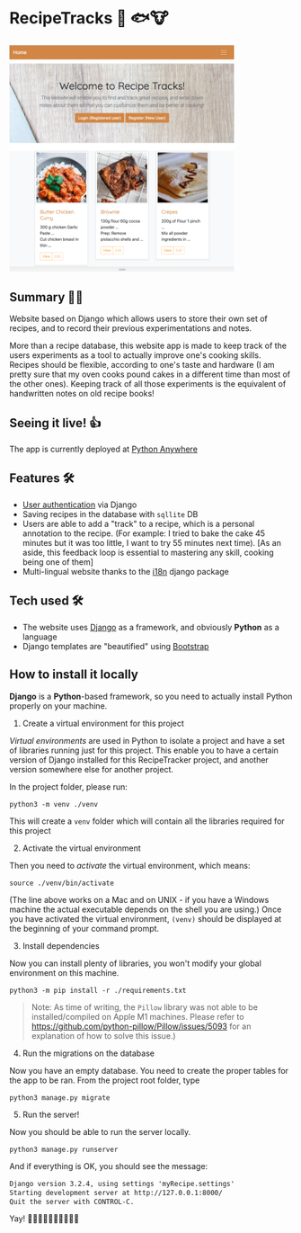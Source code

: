 # RecipeTracks 🍰 🐟🐮

<img src="./RecipeTrack_screenshot.png" alt="app screenshot" width="400px">

## Summary 🧑‍🏫
Website based on Django which allows users to store their own set of recipes, and to record their previous experimentations and notes.

More than a recipe database, this website app is made to keep track of the users experiments as a tool to actually improve one's cooking skills. Recipes should be flexible, according to one's taste and hardware (I am pretty sure that my oven cooks pound cakes in a different time than most of the other ones). Keeping track of all those experiments is the equivalent of handwritten notes on old recipe books!

## Seeing it live! 👍
The app is currently deployed at [Python Anywhere](http://afachin.pythonanywhere.com)

## Features 🛠️
* [User authentication](https://docs.djangoproject.com/en/3.2/topics/auth/) via Django
* Saving recipes in the database with `sqllite` DB
* Users are able to add a "track" to a recipe, which is a personal annotation to the recipe. (For example: I tried to bake the cake 45 minutes but it was too little, I want to try 55 minutes next time). [As an aside, this feedback loop is essential to mastering any skill, cooking being one of them]
* Multi-lingual website thanks to the [i18n](https://docs.djangoproject.com/en/3.2/topics/i18n/) django package

## Tech used 🛠️
* The website uses [Django]() as a framework, and obviously **Python** as a language
* Django templates are "beautified" using [Bootstrap](https://getbootstrap.com/)

## How to install it locally
**Django** is a **Python**-based framework, so you need to actually install Python properly on your machine.
1. Create a virtual environment for this project

_Virtual environments_ are used in Python to isolate a project and have a set of libraries running just for this project. This enable you to have a certain version of Django installed for this RecipeTracker project, and another version somewhere else for another project.

In the project folder, please run:
```
python3 -m venv ./venv
```
This will create a `venv` folder which will contain all the libraries required for this project

2. Activate the virtual environment

Then you need to _activate_ the virtual environment, which means:
```
source ./venv/bin/activate
```
(The line above works on a Mac and on UNIX - if you have a Windows machine the actual executable depends on the shell you are using.)
Once you have activated the virtual environment, `(venv)` should be displayed at the beginning of your command prompt.

3. Install dependencies

Now you can install plenty of libraries, you won't modify your global environment on this machine.
```
python3 -m pip install -r ./requirements.txt
```

> Note: As time of writing, the `Pillow` library was not able to be installed/compiled
> on Apple M1 machines. Please refer to <https://github.com/python-pillow/Pillow/issues/5093> 
> for an explanation of how to solve this issue.)


4. Run the migrations on the database

Now you have an empty database. You need to create the proper tables for the app to be ran.
From the project root folder, type

```
python3 manage.py migrate
```

5. Run the server!

Now you should be able to run the server locally.
```
python3 manage.py runserver
```
And if everything is OK, you should see the message:
```
Django version 3.2.4, using settings 'myRecipe.settings'
Starting development server at http://127.0.0.1:8000/
Quit the server with CONTROL-C.
```
Yay! 🍾🎉🍾🎉🍾🎉🍾🎉🍾🎉

